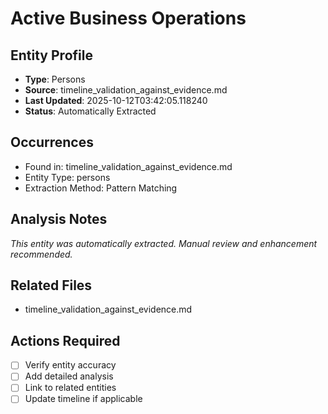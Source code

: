 # Active Business Operations

## Entity Profile
- **Type**: Persons
- **Source**: timeline_validation_against_evidence.md
- **Last Updated**: 2025-10-12T03:42:05.118240
- **Status**: Automatically Extracted

## Occurrences
- Found in: timeline_validation_against_evidence.md
- Entity Type: persons
- Extraction Method: Pattern Matching

## Analysis Notes
*This entity was automatically extracted. Manual review and enhancement recommended.*

## Related Files
- timeline_validation_against_evidence.md

## Actions Required
- [ ] Verify entity accuracy
- [ ] Add detailed analysis
- [ ] Link to related entities
- [ ] Update timeline if applicable
